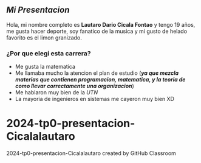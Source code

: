 ## *Mi Presentacion*
Hola, mi nombre completo es **Lautaro Dario Cicala Fontao** y tengo 19 años, me gusta hacer deporte, soy fanatico de la musica y mi gusto de helado favorito es el limon granizado.
### ¿Por que elegi esta carrera?
- Me gusta la matematica
- Me llamaba mucho la atencion el plan de estudio (***ya que mezcla materias que contienen programacion, matematica, y la teoria de como llevar correctamente una organizacion***)
- Me hablaron muy bien de la *UTN*
- La mayoria de ingenieros en sistemas me cayeron muy bien XD
# 2024-tp0-presentacion-Cicalalautaro
2024-tp0-presentacion-Cicalalautaro created by GitHub Classroom
